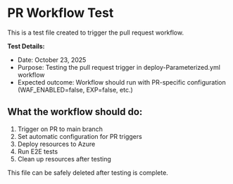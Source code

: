 # PR Workflow Test

This is a test file created to trigger the pull request workflow.

**Test Details:**
- Date: October 23, 2025
- Purpose: Testing the pull request trigger in deploy-Parameterized.yml workflow
- Expected outcome: Workflow should run with PR-specific configuration (WAF_ENABLED=false, EXP=false, etc.)

## What the workflow should do:
1. Trigger on PR to main branch
2. Set automatic configuration for PR triggers
3. Deploy resources to Azure
4. Run E2E tests
5. Clean up resources after testing

This file can be safely deleted after testing is complete.